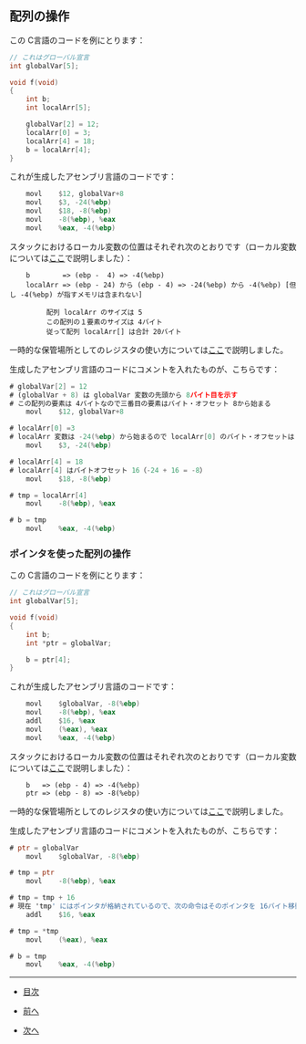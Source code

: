## 配列の操作

この C言語のコードを例にとります：

```C
// これはグローバル宣言
int globalVar[5];

void f(void)
{
	int b;
	int localArr[5];

	globalVar[2] = 12;
	localArr[0] = 3;
	localArr[4] = 18;
	b = localArr[4];
}
```

これが生成したアセンブリ言語のコードです：

```asm
	movl	$12, globalVar+8
	movl	$3, -24(%ebp)
	movl	$18, -8(%ebp)
	movl	-8(%ebp), %eax
	movl	%eax, -4(%ebp)
```

スタックにおけるローカル変数の位置はそれぞれ次のとおりです（ローカル変数については[ここ](/ch03-01-stack-and-local-variables.md)で説明しました）：

```
    b        => (ebp -  4) => -4(%ebp)
    localArr => (ebp - 24) から (ebp - 4) => -24(%ebp) から -4(%ebp) [但し -4(%ebp) が指すメモリは含まれない]

         配列 localArr のサイズは 5
         この配列の１要素のサイズは 4バイト
         従って配列 localArr[] は合計 20バイト
```

一時的な保管場所としてのレジスタの使い方については[ここ](/ch04-01-translation-of-arithmetic-operations.md#tempVaribaleUsage)で説明しました。

生成したアセンブリ言語のコードにコメントを入れたものが、こちらです：

```asm
# globalVar[2] = 12
# (globalVar + 8) は globalVar 変数の先頭から 8バイト目を示す
# この配列の要素は 4バイトなので三番目の要素はバイト・オフセット 8から始まる
	movl	$12, globalVar+8

# localArr[0] =3
# localArr 変数は -24(%ebp) から始まるので localArr[0] のバイト・オフセットは 0
	movl	$3, -24(%ebp)

# localArr[4] = 18
# localArr[4] はバイトオフセット 16（-24 + 16 = -8）
	movl	$18, -8(%ebp)

# tmp = localArr[4]
	movl	-8(%ebp), %eax

# b = tmp
	movl	%eax, -4(%ebp)
```

### ポインタを使った配列の操作


この C言語のコードを例にとります：

```C
// これはグローバル宣言
int globalVar[5];

void f(void)
{
	int b;
	int *ptr = globalVar;

	b = ptr[4];
}
```

これが生成したアセンブリ言語のコードです：

```asm
	movl	$globalVar, -8(%ebp)
	movl	-8(%ebp), %eax
    addl    $16, %eax
	movl	(%eax), %eax
	movl	%eax, -4(%ebp)
```

スタックにおけるローカル変数の位置はそれぞれ次のとおりです（ローカル変数については[ここ](/ch03-01-stack-and-local-variables.md)で説明しました）：

```
    b   => (ebp - 4) => -4(%ebp)
    ptr => (ebp - 8) => -8(%ebp)
```

一時的な保管場所としてのレジスタの使い方については[ここ](/ch04-01-translation-of-arithmetic-operations.md#tempVaribaleUsage)で説明しました。

生成したアセンブリ言語のコードにコメントを入れたものが、こちらです：

```asm
# ptr = globalVar
	movl	$globalVar, -8(%ebp)

# tmp = ptr
    movl	-8(%ebp), %eax

# tmp = tmp + 16
# 現在 'tmp' にはポインタが格納されているので、次の命令はそのポインタを 16バイト移動する
    addl    $16, %eax

# tmp = *tmp
    movl	(%eax), %eax

# b = tmp
    movl	%eax, -4(%ebp)
```

---

* [目次](/SUMMARY.md#C言語インターナル)

* [前へ](/ch08-01-pointer-dereferencing.md)

* [次へ](/ch10-01-function-pointer.md)
